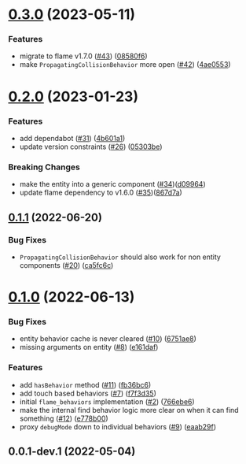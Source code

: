 # [0.3.0](https://github.com/VeryGoodOpenSource/flame_behaviors/compare/v0.2.0...v0.3.0) (2023-05-11)

### Features

- migrate to flame v1.7.0 ([#43](https://github.com/VeryGoodOpenSource/flame_behaviors/pull/43)) ([08580f6](https://github.com/VeryGoodOpenSource/flame_behaviors/commit/08580f656abb12f38c1b16913c9cf5397e2b95a8))
- make `PropagatingCollisionBehavior` more open ([#42](https://github.com/VeryGoodOpenSource/flame_behaviors/pull/42)) ([4ae0553](https://github.com/VeryGoodOpenSource/flame_behaviors/commit/4ae05534458ec7b66caf04e87afc5e8c25fba9ae))

# [0.2.0](https://github.com/VeryGoodOpenSource/flame_behaviors/compare/v0.1.1...v0.2.0) (2023-01-23)

### Features

- add dependabot ([#31](https://github.com/VeryGoodOpenSource/flame_behaviors/issues/31)) ([4b601a1](https://github.com/VeryGoodOpenSource/flame_behaviors/commit/4b601a1ff3a516e36ae850857f5c5e5a9de7303f))
- update version constraints ([#26](https://github.com/VeryGoodOpenSource/flame_behaviors/issues/26)) ([05303be](https://github.com/VeryGoodOpenSource/flame_behaviors/commit/05303beeae80df6055f3b3fc8f5630f2643d40fe))

### Breaking Changes
- make the entity into a generic component ([#34](https://github.com/VeryGoodOpenSource/flame_behaviors/pull/34))([d09964](https://github.com/VeryGoodOpenSource/flame_behaviors/commit/d0996471370a0764331da82433a874a1edecba20))
- update flame dependency to v1.6.0  ([#35](https://github.com/VeryGoodOpenSource/flame_behaviors/pull/35))([867d7a](https://github.com/VeryGoodOpenSource/flame_behaviors/commit/867d7a283980a643bd5c49eae4be147d4df3469e))

## [0.1.1](https://github.com/VeryGoodOpenSource/flame_behaviors/compare/v0.1.0...v0.1.1) (2022-06-20)

### Bug Fixes

- `PropagatingCollisionBehavior` should also work for non entity components ([#20](https://github.com/VeryGoodOpenSource/flame_behaviors/issues/20)) ([ca5fc6c](https://github.com/VeryGoodOpenSource/flame_behaviors/commit/ca5fc6c2862d58348a7b2a72814f58d370161982))

# [0.1.0](https://github.com/VeryGoodOpenSource/flame_behaviors/compare/v0.0.1-dev.1...v0.1.0) (2022-06-13)

### Bug Fixes

- entity behavior cache is never cleared ([#10](https://github.com/VeryGoodOpenSource/flame_behaviors/issues/10)) ([6751ae8](https://github.com/VeryGoodOpenSource/flame_behaviors/commit/6751ae85eefdc848dd8f4c6c221c3f5d49303aed))
- missing arguments on entity ([#8](https://github.com/VeryGoodOpenSource/flame_behaviors/issues/8)) ([e161daf](https://github.com/VeryGoodOpenSource/flame_behaviors/commit/e161daf360f49423355b4822ff4342bad00c6977))

### Features

- add `hasBehavior` method ([#11](https://github.com/VeryGoodOpenSource/flame_behaviors/issues/11)) ([fb36bc6](https://github.com/VeryGoodOpenSource/flame_behaviors/commit/fb36bc67c152d17fa98b56f88f42b1d86452c4ab))
- add touch based behaviors ([#7](https://github.com/VeryGoodOpenSource/flame_behaviors/issues/7)) ([f7f3d35](https://github.com/VeryGoodOpenSource/flame_behaviors/commit/f7f3d35cade614ca404dc84937777752dca3f5be))
- initial `flame_behaviors` implementation ([#2](https://github.com/VeryGoodOpenSource/flame_behaviors/issues/2)) ([766ebe6](https://github.com/VeryGoodOpenSource/flame_behaviors/commit/766ebe6f398cdb96e93425d86713760c0664075d))
- make the internal find behavior logic more clear on when it can find something ([#12](https://github.com/VeryGoodOpenSource/flame_behaviors/issues/12)) ([e778b00](https://github.com/VeryGoodOpenSource/flame_behaviors/commit/e778b00c06f0bdd3d973548458402e7a3fa051b1))
- proxy `debugMode` down to individual behaviors ([#9](https://github.com/VeryGoodOpenSource/flame_behaviors/issues/9)) ([eaab29f](https://github.com/VeryGoodOpenSource/flame_behaviors/commit/eaab29f3fd17412072e975bd11ebf2828adf548a))

## 0.0.1-dev.1 (2022-05-04)
